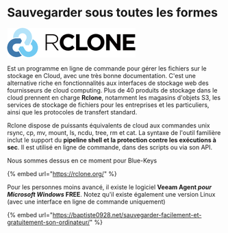 # Sauvegarder sous toutes les formes

![](<../../.gitbook/assets/image (16).png>)

Est un programme en ligne de commande pour gérer les fichiers sur le stockage en Cloud, avec une très bonne documentation. C'est une alternative riche en fonctionnalités aux interfaces de stockage web des fournisseurs de cloud computing. Plus de 40 produits de stockage dans le cloud prennent en charge **Rclone**, notamment les magasins d'objets S3, les services de stockage de fichiers pour les entreprises et les particuliers, ainsi que les protocoles de transfert standard.

Rclone dispose de puissants équivalents de cloud aux commandes unix rsync, cp, mv, mount, ls, ncdu, tree, rm et cat. La syntaxe de l'outil familière inclut le support du **pipeline shell et la protection contre les exécutions à sec**. Il est utilisé en ligne de commande, dans des scripts ou via son API.

Nous sommes dessus en ce moment pour Blue-Keys

{% embed url="https://rclone.org/" %}

Pour les personnes moins avancé, il existe le logiciel **Veeam Agent **_**pour Microsoft Windows**_** FREE**. Notez qu'il existe également une version Linux (avec une interface en ligne de commande uniquement)

{% embed url="https://baptiste0928.net/sauvegarder-facilement-et-gratuitement-son-ordinateur/" %}

